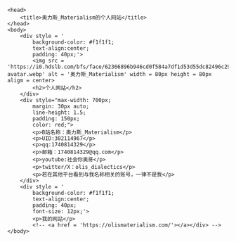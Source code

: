 <!DOCTYPE html>
    <head>
        <title>奥力斯_Materialism的个人网站</title>
    </head>
    <body>
        <div style = '
            background-color: #f1f1f1;
            text-align:center;
            padding: 40px;'>
            <img src = 'https://i0.hdslb.com/bfs/face/62366896b946cd0f584a7df1d53d55dc82496c29.jpg@96w_96h_1c_1s_!web-avatar.webp' alt = '奥力斯_Materialism' width = 80px height = 80px aligm = center>
            <h2>个人网站</h2>
        </div>
        <div style="max-width: 700px;
            margin: 30px auto;
            line-height: 1.5;
            padding: 150px;
            color: red;">
            <p>B站名称：奥力斯_Materialism</p>
            <p>UID:302114967</p>
            <p>qq:1740814329</p>
            <p>邮箱：1740814329@qq.com</p>
            <p>youtube:社会你奥哥</p>
            <p>twitter/X：olis_dialectics</p>
            <p>若在其他平台看到与我名称相关的账号，一律不是我</p>
        </div>
        <div style = '
            background-color: #f1f1f1;
            text-align:center;
            padding: 40px;
            font-size: 12px;'>
            <p>我的网站</p>
            <!-- <a href = 'https://olismaterialism.com/'></a></div> -->
    </body>
</html>
